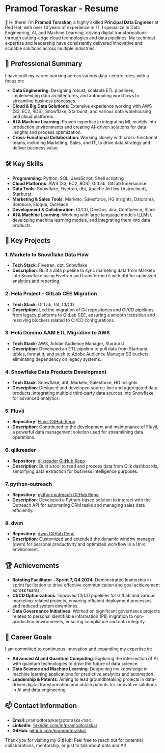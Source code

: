 # Pramod Toraskar - Resume

👋 Hi there! I'm **Pramod Toraskar**, a highly skilled **Principal Data Engineer** at Red Hat, with over 14 years of experience in IT. I specialize in Data Engineering, AI, and Machine Learning, driving digital transformations through cutting-edge cloud technologies and data pipelines. My technical expertise and leadership have consistently delivered innovative and scalable solutions across multiple industries.

## 💼 Professional Summary

I have built my career working across various data-centric roles, with a focus on:

- **Data Engineering**: Designing robust, scalable ETL pipelines, implementing data architectures, and automating workflows to streamline business processes.
- **Cloud & Big Data Solutions**: Extensive experience working with AWS (S3, EC2, RDS), Snowflake, Starburst, and various data warehousing and cloud platforms.
- **AI & Machine Learning**: Proven expertise in integrating ML models into production environments and creating AI-driven solutions for data insights and process optimization.
- **Cross-Functional Collaboration**: Working closely with cross-functional teams, including Marketing, Sales, and IT, to drive data strategy and deliver business value.

## 🛠 Key Skills

- **Programming**: Python, SQL, JavaScript, Shell scripting
- **Cloud Platforms**: AWS (S3, EC2, RDS), GitLab, GitLab Innersource
- **Data Tools**: Snowflake, Fivetran, dbt, Apache Airflow (Astrocloud), Starburst
- **Marketing & Sales Tools**: Marketo, Salesforce, HG Insights, Datorama, Bombora, Eloqua, Outreach
- **Development & Collaboration**: CI/CD, DevOps, Jira, Confluence, Slack
- **AI & Machine Learning**: Working with large language models (LLMs), developing machine learning models, and integrating them into data products.

## 🌟 Key Projects

### 1. **Marketo to Snowflake Data Flow**
- **Tech Stack**: Fivetran, dbt, Snowflake
- **Description**: Built a data pipeline to sync marketing data from Marketo into Snowflake using Fivetran and transformed it with dbt for optimized analytics and reporting.

### 2. **Hela Project - GitLab CEE Migration**
- **Tech Stack**: GitLab, Git, CI/CD
- **Description**: Led the migration of Git repositories and CI/CD pipelines from legacy platforms to GitLab CEE, ensuring a smooth transition and resolving blockers related to CI/CD configurations.

### 3. **Hela Domino AAM ETL Migration to AWS**
- **Tech Stack**: AWS, Adobe Audience Manager, Starburst
- **Description**: Developed an ETL pipeline to pull data from Starburst tables, format it, and push to Adobe Audience Manager S3 buckets, eliminating dependency on legacy systems.

### 4. **Snowflake Data Products Development**
- **Tech Stack**: Snowflake, dbt, Marketo, Salesforce, HG Insights
- **Description**: Designed and developed source-line and aggregated data products, integrating multiple third-party data sources into Snowflake for advanced analytics.

### 5. **Fluvii**
- **Repository**: [Fluvii GitHub Repo](https://github.com/rh-marketingops/fluvii)
- **Description**: Contributed to the development and maintenance of Fluvii, a powerful data management solution used for streamlining data operations.

### 6. **qlikreader**
- **Repository**: [qlikreader GitHub Repo](https://github.com/rh-marketingops/qlikreader)
- **Description**: Built a tool to read and process data from Qlik dashboards, simplifying data extraction for business intelligence purposes.

### 7. **python-outreach**
- **Repository**: [python-outreach GitHub Repo](https://github.com/pramodtoraskar/python-outreach)
- **Description**: Developed a Python-based solution to interact with the Outreach API for automating CRM tasks and managing sales data efficiently.

### 8. **dwm**
- **Repository**: [dwm GitHub Repo](https://github.com/pramodtoraskar/dwm)
- **Description**: Customized and extended the dynamic window manager (dwm) for personal productivity and optimized workflow in a Unix environment.

## 🏆 Achievements

- **Rotating Facilitator - Sprint 7, Q4 2024**: Demonstrated leadership in sprint facilitation to drive effective communication and goal achievement across teams.
- **CI/CD Optimizations**: Improved CI/CD pipelines for GitLab and various marketing-related projects, ensuring efficient deployment processes and reduced system downtimes.
- **Data Governance Initiatives**: Worked on significant governance projects related to personal identifiable information (PII) migration to non-production environments, ensuring compliance and data integrity.

## 🚀 Career Goals

I am committed to continuous innovation and expanding my expertise in:

- **Advanced AI and Quantum Computing**: Exploring the intersection of AI with quantum technologies to drive the future of data science.
- **Data Science and Machine Learning**: Deepening my knowledge in machine learning applications for predictive analytics and automation.
- **Leadership & Patents**: Aiming to lead groundbreaking projects in data-driven digital transformation and obtain patents for innovative solutions in AI and data engineering.

## 📫 Contact Information

- **Email**: pramodtoraskar@ptoraska-mac
- **LinkedIn**: [linkedin.com/in/pramodtoraskar](https://www.linkedin.com/in/pramodtoraskar)
- **GitHub**: [github.com/pramodtoraskar](https://github.com/pramodtoraskar)

Thank you for visiting my GitHub! Feel free to reach out for potential collaborations, mentorship, or just to talk about data and AI!
